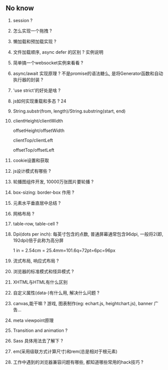 ## No know

1. session ?

2. 怎么实现一个拖拽 ?

3. 懒加载和预加载实现 ?

4. 文件加载顺序, async defer 的区别 ? 实例说明

5. 简单搞一个websocket实例来看看 ?

6. async/await 实现原理 ? 不是promise的语法糖么,  是将Generator函数和自动执行器的封装 ?

7. 'use strict'的好处是啥 ?

8. js如何实现重载和多态 ? 24

9. String.substr(from, length)/String.substring(start, end)

10. clientHeight/clientWidth

    offsetHeight/offsetWidth

    clientTop/clientLeft

    offsetTop/offsetLeft

11. cookie设置和获取

12. js设计模式有哪些 ?

13. 轮播图组件开发, 10000万张图片要轮播 ?

14. box-sizing: border-box 作用 ?

15. 元素水平垂直居中总结 ?

16. 网格布局 ?

17. table-row, table-cell ?

18. Dpi(dots per inch): 每英寸包含的点数, 普通屏幕通常包含96dpi, 一般将2(即, 192dpi)倍于此称为高分屏

    1 in = 2.54cm = 25.4mm=101.6q=72pt=6pc=96px

19. 流式布局, 响应式布局 ?

20. 浏览器的标准模式和怪异模式 ?

21. XHTML与HTML有什么区别

22. 自定义属性(data-)有什么用, 解决什么问题 ?

23. canvas,能干嘛 ? 游戏, 图表制作(eg: echart.js, heightchart.js), banner 广告...

24. meta viewpoint原理

25. Transition  and animation ?

26. Sass 具体用法去了解下 ?

27. em(采用级联方式计算尺寸)和rem(总是相对于根元素)

28. 工作中遇到的浏览器兼容问题有哪些, 都知道哪些常用的hack技巧 ?

